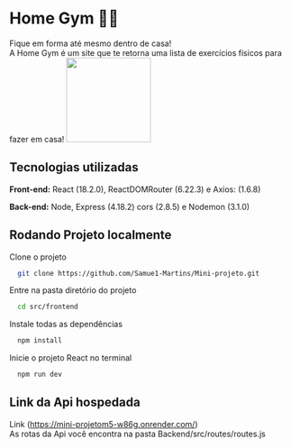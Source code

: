 
# Home Gym 💪🏾

  Fique em forma até mesmo dentro de casa! <br>
  A Home Gym é um site que te retorna uma lista de exercícios físicos para fazer em casa!
  <img src=https://github.com/Samue1-Martins/Mini-projeto/assets/125680404/e4262f1f-c37a-40bb-b1ec-ea3a9979840b height=150px >

## Tecnologias utilizadas

  **Front-end:** React (18.2.0), ReactDOMRouter (6.22.3) e Axios: (1.6.8)

  **Back-end:** Node, Express (4.18.2) cors (2.8.5) e Nodemon (3.1.0)

## Rodando Projeto localmente

Clone o projeto

```bash
  git clone https://github.com/Samue1-Martins/Mini-projeto.git
```

Entre na pasta diretório do projeto

```bash
  cd src/frontend
```

Instale todas as dependências

```bash
  npm install
```

Inicie o projeto React no terminal

```bash
  npm run dev
```

## Link da Api hospedada 

Link (https://mini-projetom5-w86g.onrender.com/) <br>
As rotas da Api você encontra na pasta Backend/src/routes/routes.js
